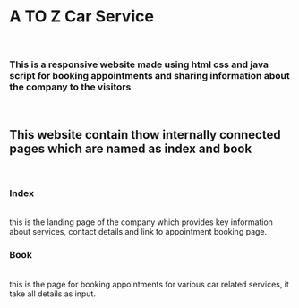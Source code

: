 <h1>A TO Z Car Service</h1><br>
<h3>This is a responsive website made using html css and java script for booking appointments and sharing information about the company to the visitors</h3><br>
<h2> This website contain thow internally connected pages which are named as index and book</h2><br>
<h3>Index</h3><br>
this is the landing page of the company which provides key information about services, contact details and link to appointment booking page.<br>
<h3>Book</h3><br>
this is the page for booking appointments for various car related services, it take all details as input.

